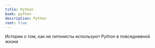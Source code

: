 ```yaml
---
title: Python
book: python
description: Python
root: true
---
```


Истории о том, как не питонисты используют Python в повседневной жизни

